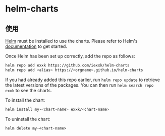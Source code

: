 # helm-charts



## 使用

[Helm](https://helm.sh) must be installed to use the charts.  Please refer to
Helm's [documentation](https://helm.sh/docs) to get started.

Once Helm has been set up correctly, add the repo as follows:

```bash
helm repo add exxk https://github.com/iexxk/helm-charts
helm repo add <alias> https://<orgname>.github.io/helm-charts
```

If you had already added this repo earlier, run `helm repo update` to retrieve
the latest versions of the packages.  You can then run `helm search repo
exxk` to see the charts.

To install the <chart-name> chart:

```bash
helm install my-<chart-name> exxk/<chart-name>
```

To uninstall the chart:

    helm delete my-<chart-name>